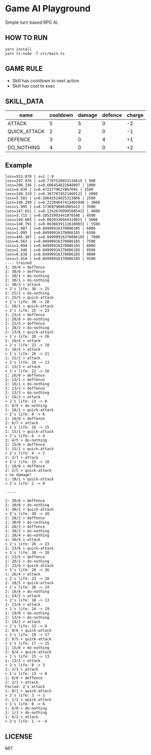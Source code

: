 # Game AI Playground

Simple turn based RPG AI.

## HOW TO RUN

```
yarn install
yarn ts-node -T src/main.ts
```

## GAME RULE

- Skill has cooldown to next action
- Skill has cost to exec

## SKILL_DATA

| name         | cooldown | damage | defence | charge |
| ------------ | -------- | ------ | ------- | ------ |
| ATTACK       | 5        | 5      | 0       | -2     |
| QUICK_ATTACK | 2        | 2      | 0       | -1     |
| DEFENCE      | 3        | 0      | 4       | +1     |
| DO_NOTHING   | 4        | 0      | 0       | +2     |

## Example

```
loss=553.078 | ε=1 | 0
loss=297.876 | ε=0.7787520933134615 | 500
loss=298.336 | ε=0.606454822840097 | 1000
loss=4.036 | ε=0.4722779627867691 | 1500
loss=149.319 | ε=0.3677874521460121 | 2000
loss=5.501 | ε=0.28641524825313086 | 2500
loss=148.299 | ε=0.22304647413401948 | 3000
loss=1.995 | ε=0.17369790863805412 | 3500
loss=147.651 | ε=0.13526760995605422 | 4000
loss=3.715 | ε=0.10533993441078586 | 4500
loss=149.803 | ε=0.0820336944319021 | 5000
loss=148.791 | ε=0.06388391126108031 | 5500
loss=1.407 | ε=0.04999916370086185 | 6000
loss=1.095 | ε=0.04999916370086185 | 6500
loss=445.167 | ε=0.04999916370086185 | 7000
loss=6.563 | ε=0.04999916370086185 | 7500
loss=1.094 | ε=0.04999916370086185 | 8000
loss=2.346 | ε=0.04999916370086185 | 8500
loss=0.638 | ε=0.04999916370086185 | 9000
loss=1.454 | ε=0.04999916370086185 | 9500
---- trained
1: 30/0 > deffence
2: 30/0 > deffence
1: 30/1 > do-nothing
2: 30/1 > do-nothing
1: 30/3 > attack
> 2's life: 30 -> 25
2: 25/3 > do-nothing
2: 25/5 > quick-attack
> 1's life: 30 -> 28
1: 28/1 > quick-attack
> 2's life: 25 -> 23
2: 23/4 > deffence
1: 28/0 > do-nothing
2: 23/5 > deffence
1: 28/2 > do-nothing
2: 23/6 > quick-attack
> 1's life: 28 -> 26
1: 26/4 > attack
> 2's life: 23 -> 18
2: 18/5 > attack
> 1's life: 26 -> 21
1: 21/2 > attack
> 2's life: 18 -> 13
2: 13/3 > attack
> 1's life: 21 -> 16
1: 16/0 > deffence
2: 13/1 > deffence
1: 16/1 > do-nothing
2: 13/2 > deffence
2: 13/3 > do-nothing
1: 16/3 > attack
> 2's life: 13 -> 8
2: 8/5 > do-nothing
1: 16/1 > quick-attack
> 2's life: 8 -> 6
1: 16/0 > deffence
2: 6/7 > attack
> 1's life: 16 -> 15
1: 15/1 > quick-attack
> 2's life: 6 -> 4
2: 4/5 > do-nothing
1: 15/0 > deffence
1: 15/1 > quick-attack
> 2's life: 4 -> 2
2: 2/7 > attack
> 1's life: 15 -> 10
1: 10/0 > deffence
2: 2/5 > quick-attack
> no damage!
1: 10/1 > quick-attack
> 2's life: 2 -> 0

-----

1: 30/0 > deffence
2: 30/0 > do-nothing
1: 30/1 > quick-attack
> 2's life: 30 -> 28
2: 28/2 > deffence
1: 30/0 > do-nothing
2: 28/3 > deffence
1: 30/2 > do-nothing
2: 28/4 > do-nothing
1: 30/4 > attack
> 2's life: 28 -> 23
2: 23/6 > quick-attack
> 1's life: 30 -> 28
2: 23/5 > deffence
1: 28/2 > do-nothing
2: 23/6 > quick-attack
> 1's life: 28 -> 26
1: 26/4 > attack
> 2's life: 23 -> 18
2: 18/5 > quick-attack
> 1's life: 26 -> 24
2: 18/4 > do-nothing
1: 24/2 > attack
> 2's life: 18 -> 13
2: 13/6 > attack
> 1's life: 24 -> 19
1: 19/0 > do-nothing
2: 13/4 > do-nothing
1: 19/2 > attack
> 2's life: 13 -> 8
2: 8/6 > quick-attack
> 1's life: 19 -> 17
2: 8/5 > quick-attack
> 1's life: 17 -> 15
1: 15/0 > do-nothing
2: 8/4 > quick-attack
> 1's life: 15 -> 13
1: 13/2 > attack
> 2's life: 8 -> 3
2: 3/3 > attack
> 1's life: 13 -> 8
1: 8/0 > deffence
2: 3/1 > attack
Failed: 2's attack
1: 8/1 > quick-attack
> 2's life: 3 -> 1
2: 1/2 > quick-attack
> 1's life: 8 -> 6
1: 6/0 > do-nothing
2: 1/1 > do-nothing
1: 6/2 > attack
> 2's life: 1 -> -4
```

## LICENSE

MIT
